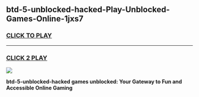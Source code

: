 
## btd-5-unblocked-hacked-Play-Unblocked-Games-Online-1jxs7
<h3>
<a href="https://premium76.site?title=btd-5-unblocked-hacked&ref=25A">CLICK TO PLAY</a></h3>
<hr>

<h3>
<a href="https://premium76.site?title=btd-5-unblocked-hacked&ref=25A">CLICK 2 PLAY</a>
  
</h3>

<a href="https://premium76.site?title=btd-5-unblocked-hacked&ref=25A"><img src="https://clearcache.store/games.png"></a>


**btd-5-unblocked-hacked games unblocked: Your Gateway to Fun and Accessible Online Gaming**

